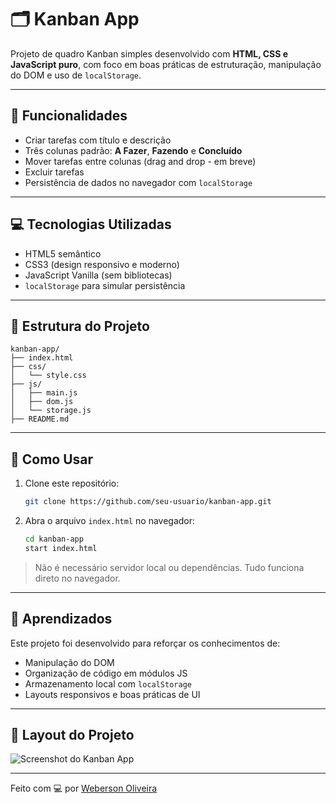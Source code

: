 
# 🗂️ Kanban App

Projeto de quadro Kanban simples desenvolvido com **HTML, CSS e JavaScript puro**, com foco em boas práticas de estruturação, manipulação do DOM e uso de `localStorage`.

---

## 📌 Funcionalidades

- Criar tarefas com título e descrição
- Três colunas padrão: **A Fazer**, **Fazendo** e **Concluído**
- Mover tarefas entre colunas (drag and drop - em breve)
- Excluir tarefas
- Persistência de dados no navegador com `localStorage`

---

## 💻 Tecnologias Utilizadas

- HTML5 semântico
- CSS3 (design responsivo e moderno)
- JavaScript Vanilla (sem bibliotecas)
- `localStorage` para simular persistência

---

## 🧱 Estrutura do Projeto

```
kanban-app/
├── index.html
├── css/
│   └── style.css
├── js/
│   ├── main.js
│   ├── dom.js
│   └── storage.js
├── README.md
```

---

## 🚀 Como Usar

1. Clone este repositório:
   ```bash
   git clone https://github.com/seu-usuario/kanban-app.git
   ```

2. Abra o arquivo `index.html` no navegador:
   ```bash
   cd kanban-app
   start index.html
   ```

> Não é necessário servidor local ou dependências. Tudo funciona direto no navegador.

---

## 🧠 Aprendizados

Este projeto foi desenvolvido para reforçar os conhecimentos de:
- Manipulação do DOM
- Organização de código em módulos JS
- Armazenamento local com `localStorage`
- Layouts responsivos e boas práticas de UI

---

## 📸 Layout do Projeto

![Screenshot do Kanban App](./screenshot.png) <!-- Substitua ou adicione uma imagem real do seu projeto aqui -->

---

Feito com 💻 por [Weberson Oliveira](https://github.com/Webers0n)
